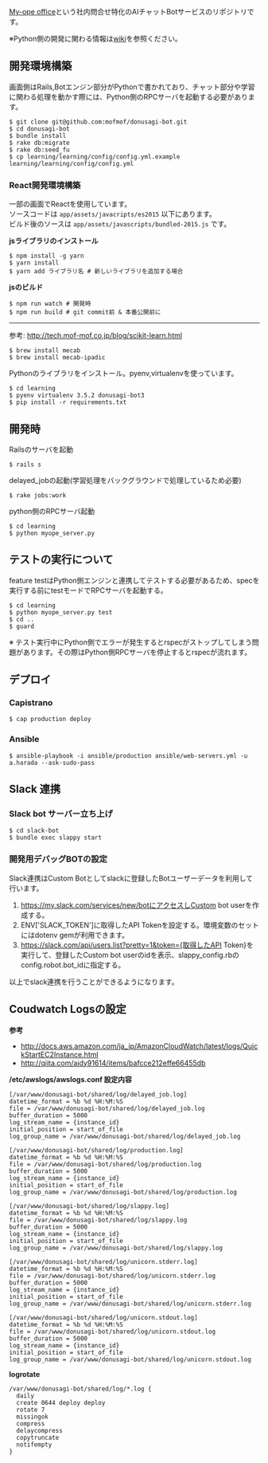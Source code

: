 [My-ope office](http://www.my-ope.net/)という社内問合せ特化のAIチャットBotサービスのリポジトリです。

※Python側の開発に関わる情報は[wiki](https://github.com/mofmof/donusagi-bot/wiki/Python%E5%81%B4%E3%81%AE%E9%96%8B%E7%99%BA%E3%81%AB%E9%96%A2%E3%82%8F%E3%82%8B%E6%83%85%E5%A0%B1)を参照ください。

## 開発環境構築
画面側はRails,Botエンジン部分がPythonで書かれており、チャット部分や学習に関わる処理を動かす際には、Python側のRPCサーバを起動する必要があります。

```
$ git clone git@github.com:mofmof/donusagi-bot.git
$ cd donusagi-bot
$ bundle install
$ rake db:migrate
$ rake db:seed_fu
$ cp learning/learning/config/config.yml.example learning/learning/config/config.yml
```

### React開発環境構築

一部の画面でReactを使用しています。  
ソースコードは `app/assets/javacripts/es2015` 以下にあります。  
ビルド後のソースは `app/assets/javascripts/bundled-2015.js` です。

__jsライブラリのインストール__

```
$ npm install -g yarn
$ yarn install
$ yarn add ライブラリ名 # 新しいライブラリを追加する場合
```

__jsのビルド__

```
$ npm run watch # 開発時
$ npm run build # git commit前 & 本番公開前に
```

---

参考: http://tech.mof-mof.co.jp/blog/scikit-learn.html

```
$ brew install mecab
$ brew install mecab-ipadic
```


Pythonのライブラリをインストール。pyenv,virtualenvを使っています。

```
$ cd learning
$ pyenv virtualenv 3.5.2 donusagi-bot3
$ pip install -r requirements.txt
```

## 開発時

Railsのサーバを起動

```
$ rails s
```

delayed_jobの起動(学習処理をバックグラウンドで処理しているため必要)

```
$ rake jobs:work
```

python側のRPCサーバ起動

```
$ cd learning
$ python myope_server.py
```

## テストの実行について

feature testはPython側エンジンと連携してテストする必要があるため、specを実行する前にtestモードでRPCサーバを起動する。

```
$ cd learning
$ python myope_server.py test
$ cd ..
$ guard
```

※ テスト実行中にPython側でエラーが発生するとrspecがストップしてしまう問題があります。その際はPython側RPCサーバを停止するとrspecが流れます。

## デプロイ
### Capistrano

```
$ cap production deploy
```

### Ansible

```
$ ansible-playbook -i ansible/production ansible/web-servers.yml -u a.harada --ask-sudo-pass
```

## Slack 連携
### Slack bot サーバー立ち上げ
```
$ cd slack-bot
$ bundle exec slappy start
```
### 開発用デバッグBOTの設定
Slack連携はCustom Botとしてslackに登録したBotユーザーデータを利用して行います。

1. https://my.slack.com/services/new/botにアクセスしCustom bot userを作成する。
2. ENV['SLACK_TOKEN']に取得したAPI Tokenを設定する。環境変数のセットにはdotenv gemが利用できます。
3. https://slack.com/api/users.list?pretty=1&token={取得したAPI Token}を実行して、登録したCustom bot userのidを表示、slappy_config.rbのconfig.robot.bot_idに指定する。

以上でslack連携を行うことができるようになります。


## Coudwatch Logsの設定

__参考__

- http://docs.aws.amazon.com/ja_jp/AmazonCloudWatch/latest/logs/QuickStartEC2Instance.html
- http://qiita.com/aidy91614/items/bafcce212effe66455db

__/etc/awslogs/awslogs.conf 設定内容__

```
[/var/www/donusagi-bot/shared/log/delayed_job.log]
datetime_format = %b %d %H:%M:%S
file = /var/www/donusagi-bot/shared/log/delayed_job.log
buffer_duration = 5000
log_stream_name = {instance_id}
initial_position = start_of_file
log_group_name = /var/www/donusagi-bot/shared/log/delayed_job.log

[/var/www/donusagi-bot/shared/log/production.log]
datetime_format = %b %d %H:%M:%S
file = /var/www/donusagi-bot/shared/log/production.log
buffer_duration = 5000
log_stream_name = {instance_id}
initial_position = start_of_file
log_group_name = /var/www/donusagi-bot/shared/log/production.log

[/var/www/donusagi-bot/shared/log/slappy.log]
datetime_format = %b %d %H:%M:%S
file = /var/www/donusagi-bot/shared/log/slappy.log
buffer_duration = 5000
log_stream_name = {instance_id}
initial_position = start_of_file
log_group_name = /var/www/donusagi-bot/shared/log/slappy.log

[/var/www/donusagi-bot/shared/log/unicorn.stderr.log]
datetime_format = %b %d %H:%M:%S
file = /var/www/donusagi-bot/shared/log/unicorn.stderr.log
buffer_duration = 5000
log_stream_name = {instance_id}
initial_position = start_of_file
log_group_name = /var/www/donusagi-bot/shared/log/unicorn.stderr.log

[/var/www/donusagi-bot/shared/log/unicorn.stdout.log]
datetime_format = %b %d %H:%M:%S
file = /var/www/donusagi-bot/shared/log/unicorn.stdout.log
buffer_duration = 5000
log_stream_name = {instance_id}
initial_position = start_of_file
log_group_name = /var/www/donusagi-bot/shared/log/unicorn.stdout.log
```

__logrotate__

```
/var/www/donusagi-bot/shared/log/*.log {
  daily
  create 0644 deploy deploy
  rotate 7
  missingok
  compress
  delaycompress
  copytruncate
  notifempty
}
```
